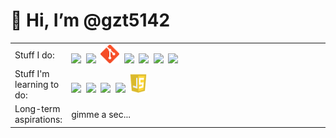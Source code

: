 # 👋 Hi, I’m @gzt5142


<table>
  <tr>
    <td>Stuff I do:</td>
    <td width=600px>
      <a href="https://www.python.org/"><img height='30' src='https://docs.python.org/3/_static/py.svg'></a>&nbsp;
      <a href="https://jupyter.org/"><img height = '30' src='https://jupyter.org/assets/logos/logomark-orangebody-greyplanets.svg'></a>&nbsp;
      <a href="https://git-scm.com/"><img height='30' src='https://github.com/git/git-scm.com/blob/main/public/favicon.png'><a>&nbsp;
      <a href="https://github.com"><img height='30' src="https://github.githubassets.com/images/modules/logos_page/GitHub-Mark.png"></a>&nbsp;
      <a href="https://gitlab.com"><img height='30' src='https://about.gitlab.com/images/press/press-kit-icon.svg'></a>&nbsp;
      <a href="https://www.qgis.org/"> <img height='30' src='https://www.qgis.org/en/_static/logo.png'></a>&nbsp;
      <a href="https://www.esri.com"><img height='30' src="https://www.esri.com/content/dam/esrisites/en-us/common/icons/product-logos/ArcGIS-Pro.png"></a>&nbsp;
    </td>
  </tr>
  <tr>
    <td>Stuff I'm learning to do:</td>
    <td>
        <a href='https://blender.org/'><img height='30' src='https://download.blender.org/branding/square/blender_icon_256x256.png'></a>&nbsp;
        <a href='https://gdal.org/'><img height='30' src='https://gdal.org/_static/gdalicon.png'></a>&nbsp;
        <a href="https://www.w3.org/"><img height='30' src='https://www.w3.org/html/logo/downloads/HTML5_Badge.svg'></a>&nbsp;
        <a href="https://www.w3.org/Style/CSS/"><img height='30' src="https://upload.wikimedia.org/wikipedia/commons/6/62/CSS3_logo.svg"></a>&nbsp;
        <a href='https://www.ecma-international.org/publications-and-standards/standards/ecma-262/'> <img height='30' src='JS_logo.png'></a>&nbsp;
    </td>
  </tr>
  <tr>
    <td>Long-term aspirations:</td>
    <td>
      gimme a sec... 
    </td>
  </tr>
      
</table>

    
